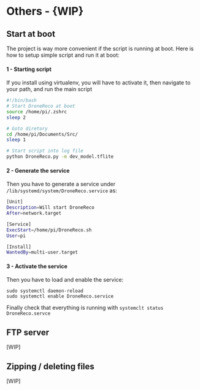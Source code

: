 # Others - {WIP}

## Start at boot
The project is way more convenient if the script is running at boot. Here is how to setup simple script and run it at boot:

#### 1 - Starting script
If you install using virtualenv, you will have to activate it, then navigate to your path, and run the main script
```bash
#!/bin/bash
# Start DroneReco at boot
source /home/pi/.zshrc
sleep 2

# Goto diretory
cd /home/pi/Documents/Src/
sleep 1

# Start script into log file
python DroneReco.py -m dev_model.tflite
```

#### 2 - Generate the service
Then you have to generate a service under ```/lib/systemd/system/DroneReco.service``` as:
```bash
[Unit]
Description=Will start DroneReco
After=network.target

[Service]
ExecStart=/home/pi/DroneReco.sh
User=pi

[Install]
WantedBy=multi-user.target
```

#### 3 - Activate the service
Then you have to load and enable the service:
```
sudo systemctl daemon-reload
sudo systemctl enable DroneReco.service
```
Finally check that everything is running with ```systemclt status DroneReco.servce```

## FTP server
[WIP]

## Zipping / deleting files
[WIP]
